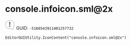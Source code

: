 # console.infoicon.sml@2x
![](/img/console.infoicon.sml@2x.png)
GUID: `-5160543911401257732`
```
EditorGUIUtility.IconContent("console.infoicon.sml@2x")
```

